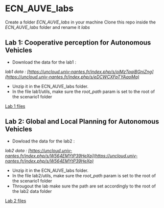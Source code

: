 # ECN_AUVE_labs

Create a folder _ECN_AUVE_labs_ in your machine
Clone this repo inside the _ECN_AUVE_labs_ folder and rename it _labs_


## Lab 1: Cooperative perception for Autonomous Vehicles

- Download the data for the lab1 :

_lab1 data : [https://uncloud.univ-nantes.fr/index.php/s/oiMzTpqiBGniZng](https://uncloud.univ-nantes.fr/index.php/s/eDCWCXFpTYAaoMa)_

- Unzip it in the ECN_AUVE_labs folder.
- In the file lab1/utils, make sure the _root_path_ param is set to the root of the scenario1 folder

[Lab 1 files](https://github.com/CBeaune/ECN_AUVE_labs_students/tree/student_version/lab1)

## Lab 2: Global and Local Planning for Autonomous Vehicles 
- Dowload the data for the lab2 :
  
_lab2 data : [https://uncloud.univ-nantes.fr/index.php/s/W564EMYtP39HeXp](https://uncloud.univ-nantes.fr/index.php/s/W564EMYtP39HeXp)_

- Unzip it in the ECN_AUVE_labs folder.
- In the file lab2/utils, make sure the _root_path_ param is set to the root of the scenario1 folder
- Througout the lab make sure the path are set accordingly to the root of the lab2 data folder

[Lab 2 files](https://github.com/CBeaune/ECN_AUVE_labs_students/tree/student_version/lab2)

